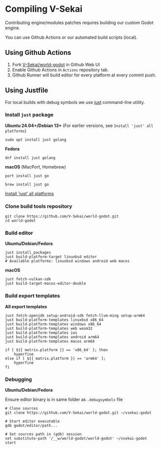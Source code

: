 # Compiling V-Sekai
Contributing engine/modules patches requires building our custom Godot engine.

You can use Github Actions or our automated build scripts (local).

## Using Github Actions
1. Fork [V-Sekai/world-godot](https://github.com/V-Sekai/world-godot) in Github Web UI
2. Enable Github Actions in `Actions` repository tab.
3. Github Runner will build editor for every platform at every commit push.

## Using Justfile
For local builds with debug symbols we use [just](https://github.com/casey/just) command-line utility.

### Install `just` package
**Ubuntu 24.04+/Debian 13+** (For earlier versions, see `Install 'just' all platforms`)
```
sudo apt install just golang
```
**Fedora**
```
dnf install just golang
```
**macOS** (MacPort, Homebrew)
```
port install just go
```
```
brew install just go
```
[Install 'just' all platforms](https://github.com/casey/just?tab=readme-ov-file#packages)

### Clone build tools repository
```
git clone https://github.com/V-Sekai/world-godot.git
cd world-godot
```

### Build editor
 **Ubuntu/Debian/Fedora**
```
just install_packages
just build-platform-target linuxbsd editor
# Available platforms: linuxbsd windows android web macos
```
**macOS**
```
just fetch-vulkan-sdk
just build-target-macos-editor-double
```

### Build export templates
**All export templates**
```
just fetch-openjdk setup-android-sdk fetch-llvm-ming setup-arm64
just build-platform-templates linuxbsd x86_64
just build-platform-templates windows x86_64
just build-platform-templates web wasm32
just build-platform-templates ios
just build-platform-templates android arm64
just build-platform-templates macos arm64

if [ ${{ matrix.platform }} == 'x86_64' ]; then
    hyperfine
else if [ ${{ matrix.platform }} == 'arm64' ];
    hyperfine
fi    
```

### Debugging
 **Ubuntu/Debian/Fedora**
 
 Ensure editor binary is in same folder as `.debugsymbols` file
```
# Clone sources
git clone https://github.com/V-Sekai/world-godot.git ~/vsekai-godot

# Start editor executable
gdb godot/editor/path...

# Set sources path in (gdb) session
set substitute-path '/__w/world-godot/world-godot' ~/vsekai-godot
start
```
